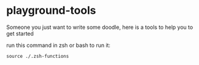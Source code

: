 # playground-tools
Someone you just want to write some doodle, here is a tools to help you to get started

run this command in zsh or bash to run it:
```
source ./.zsh-functions
```
